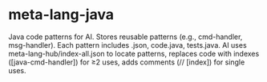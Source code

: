 # meta-lang-java
Java code patterns for AI. Stores reusable patterns (e.g., cmd-handler, msg-handler). Each pattern includes <pattern>.json, code.java, tests.java. AI uses meta-lang-hub/index-all.json to locate patterns, replaces code with indexes ([java-cmd-handler]) for ≥2 uses, adds comments (// [index]) for single uses.
